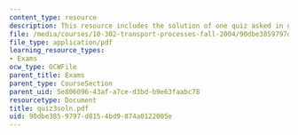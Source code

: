 ```yaml
---
content_type: resource
description: This resource includes the solution of one quiz asked in quiz 3.
file: /media/courses/10-302-transport-processes-fall-2004/90dbe3859797d8154bd9874a0122005e_quiz3soln.pdf
file_type: application/pdf
learning_resource_types:
- Exams
ocw_type: OCWFile
parent_title: Exams
parent_type: CourseSection
parent_uid: 5e806096-43af-a7ce-d3bd-b9e63faabc78
resourcetype: Document
title: quiz3soln.pdf
uid: 90dbe385-9797-d815-4bd9-874a0122005e
---
```

